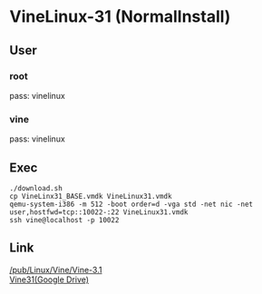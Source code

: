 # VineLinux-31 (NormalInstall)

## User

### root

pass: vinelinux

### vine

pass: vinelinux

## Exec

```
./download.sh
cp VineLinx31_BASE.vmdk VineLinux31.vmdk
qemu-system-i386 -m 512 -boot order=d -vga std -net nic -net user,hostfwd=tcp::10022-:22 VineLinux31.vmdk
ssh vine@localhost -p 10022
```

## Link

[/pub/Linux/Vine/Vine-3.1](http://ftp.jaist.ac.jp/pub/Linux/Vine/Vine-3.1/)  
[Vine31(Google Drive)](https://drive.google.com/drive/folders/1NAUUsREsEonataiClNesH7LkkMj-3JhH?usp=sharing)
